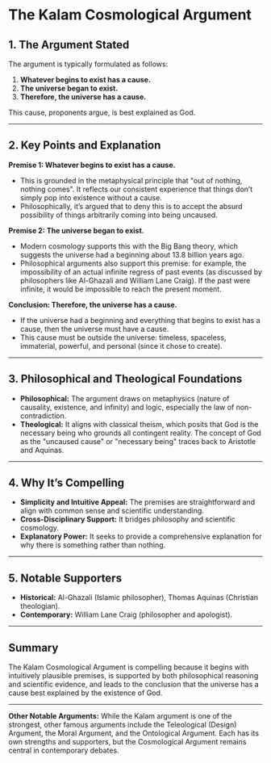 # **The Kalam Cosmological Argument**

## **1. The Argument Stated**

The argument is typically formulated as follows:

1. **Whatever begins to exist has a cause.**
2. **The universe began to exist.**
3. **Therefore, the universe has a cause.**

This cause, proponents argue, is best explained as God.

---

## **2. Key Points and Explanation**

**Premise 1: Whatever begins to exist has a cause.**
- This is grounded in the metaphysical principle that "out of nothing, nothing comes". It reflects our consistent experience that things don’t simply pop into existence without a cause.
- Philosophically, it’s argued that to deny this is to accept the absurd possibility of things arbitrarily coming into being uncaused.

**Premise 2: The universe began to exist.**
- Modern cosmology supports this with the Big Bang theory, which suggests the universe had a beginning about 13.8 billion years ago.
- Philosophical arguments also support this premise: for example, the impossibility of an actual infinite regress of past events (as discussed by philosophers like Al-Ghazali and William Lane Craig). If the past were infinite, it would be impossible to reach the present moment.

**Conclusion: Therefore, the universe has a cause.**
- If the universe had a beginning and everything that begins to exist has a cause, then the universe must have a cause.
- This cause must be outside the universe: timeless, spaceless, immaterial, powerful, and personal (since it chose to create).

---

## **3. Philosophical and Theological Foundations**

- **Philosophical:** The argument draws on metaphysics (nature of causality, existence, and infinity) and logic, especially the law of non-contradiction.
- **Theological:** It aligns with classical theism, which posits that God is the necessary being who grounds all contingent reality. The concept of God as the "uncaused cause" or "necessary being" traces back to Aristotle and Aquinas.

---

## **4. Why It’s Compelling**

- **Simplicity and Intuitive Appeal:** The premises are straightforward and align with common sense and scientific understanding.
- **Cross-Disciplinary Support:** It bridges philosophy and scientific cosmology.
- **Explanatory Power:** It seeks to provide a comprehensive explanation for why there is something rather than nothing.

---

## **5. Notable Supporters**

- **Historical:** Al-Ghazali (Islamic philosopher), Thomas Aquinas (Christian theologian).
- **Contemporary:** William Lane Craig (philosopher and apologist).

---

## **Summary**

The Kalam Cosmological Argument is compelling because it begins with intuitively plausible premises, is supported by both philosophical reasoning and scientific evidence, and leads to the conclusion that the universe has a cause best explained by the existence of God.

---

**Other Notable Arguments:**
While the Kalam argument is one of the strongest, other famous arguments include the Teleological (Design) Argument, the Moral Argument, and the Ontological Argument. Each has its own strengths and supporters, but the Cosmological Argument remains central in contemporary debates.